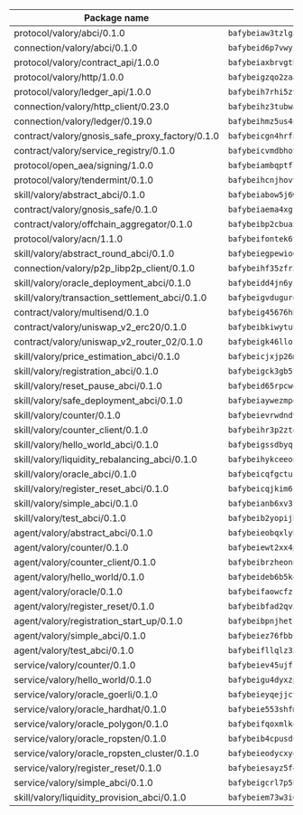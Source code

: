 | Package name                                                  | Package hash                                                  |
| ------------------------------------------------------------- | ------------------------------------------------------------- |
| protocol/valory/abci/0.1.0                                    | `bafybeiaw3tzlg3rkvnn5fcufblktmfwngmxugn4yo7pyjp76zz6aqtqcay` |
| connection/valory/abci/0.1.0                                  | `bafybeid6p7vwyikn7sntlpc36vymotldfgonjbk3qa5gfacxxamybhmpvy` |
| protocol/valory/contract_api/1.0.0                            | `bafybeiaxbrvgtbdrh4lslskuxyp4awyr4whcx3nqq5yrr6vimzsxg5dy64` |
| protocol/valory/http/1.0.0                                    | `bafybeigzqo2zaakcjtzzsm6dh4x73v72xg6ctk6muyp5uq5ueb7y34fbxy` |
| protocol/valory/ledger_api/1.0.0                              | `bafybeih7rhi5zvfvwakx5ifgxsz2cfipeecsh7bm3gnudjxtvhrygpcftq` |
| connection/valory/http_client/0.23.0                          | `bafybeihz3tubwado7j3wlivndzzuj3c6fdsp4ra5r3nqixn3ufawzo3wii` |
| connection/valory/ledger/0.19.0                               | `bafybeihmz5us4ntmzvgikpkx4tththrl7zvou4uiebvletdeliidiuhi6m` |
| contract/valory/gnosis_safe_proxy_factory/0.1.0               | `bafybeicgn4hrfnjqqrpq2yjyuifpp24liwijsnvwzkfl7wdixlfmqgqesy` |
| contract/valory/service_registry/0.1.0                        | `bafybeicvmdbhovr247vvunz5rer7sai74jxxavfwxyundiq3ebfxc2pvya` |
| protocol/open_aea/signing/1.0.0                               | `bafybeiambqptflge33eemdhis2whik67hjplfnqwieoa6wblzlaf7vuo44` |
| protocol/valory/tendermint/0.1.0                              | `bafybeihcnjhovvyyfbkuw5sjyfx2lfd4soeocfqzxz54g67333m6nk5gxq` |
| skill/valory/abstract_abci/0.1.0                              | `bafybeiabow5j6wc63szukedutrx6bia2agnju62avxsbhqkhchcwwpvu5i` |
| contract/valory/gnosis_safe/0.1.0                             | `bafybeiaema4xgfolq3nx26zu4o3kafro4aubmsjfwvzi5tfbp3fwg4cmoa` |
| contract/valory/offchain_aggregator/0.1.0                     | `bafybeibp2cbuaxj4sthoaf5vdbdos6am2kqcbomrt2x6cyqsmxu34jabbu` |
| protocol/valory/acn/1.1.0                                     | `bafybeifontek6tvaecatoauiule3j3id6xoktpjubvuqi3h2jkzqg7zh7a` |
| skill/valory/abstract_round_abci/0.1.0                        | `bafybeiegpewio6lkpikfnohjqmlwkqtxdmjbky4dphof4jvrixlvkiqixi` |
| connection/valory/p2p_libp2p_client/0.1.0                     | `bafybeihf35zfr35qsvfte4vbi7njvuzfx4httysw7owmlux53gvxh2or54` |
| skill/valory/oracle_deployment_abci/0.1.0                     | `bafybeidd4jn6yi2d4lqskfgyhgzgei5w5rk3f6p2w377imk6dizsa6kz54` |
| skill/valory/transaction_settlement_abci/0.1.0                | `bafybeigvdugurqbx4vqrkpro2q662vhild76r6yfw7thpgfftx6ysvdjg4` |
| contract/valory/multisend/0.1.0                               | `bafybeig45676hbh4c3p3mujrrskxgxww4cxdyyginlg5rmmav6orv4gtya` |
| contract/valory/uniswap_v2_erc20/0.1.0                        | `bafybeibkiwytuhhvxbisoxcybrx4lfstk6bvtriltles7fxxpy37yq45ja` |
| contract/valory/uniswap_v2_router_02/0.1.0                    | `bafybeigk46llosgsfz3zp7gdz44t4libzqqqq7zi6d5wsjpz43evn6ww4m` |
| skill/valory/price_estimation_abci/0.1.0                      | `bafybeicjxjp26m4pkxv6j4ifizr4ve6fgc5vqrvgp2ybsw56mc2bwt7znq` |
| skill/valory/registration_abci/0.1.0                          | `bafybeigck3gb5tvm5tilzii7kvzqpryxrmxu2meck5empgl7lhuz66mbgq` |
| skill/valory/reset_pause_abci/0.1.0                           | `bafybeid65rpcwq3rzxijwrpsbirersuwk2sdtcwnpkplczbszzoq2tbitu` |
| skill/valory/safe_deployment_abci/0.1.0                       | `bafybeiaywezmpo66nriweh7gn46tzkpftzacpz53ymdsmqpwlulmkfzlv4` |
| skill/valory/counter/0.1.0                                    | `bafybeievrwdndvczmjyetfa6sag5rwy5texjvfdf3ul25ze2s5i3h3bx2q` |
| skill/valory/counter_client/0.1.0                             | `bafybeihr3p2ztqpbgzuo4xi7gwq4hjcc3khibirritnxkajaugshlzxjke` |
| skill/valory/hello_world_abci/0.1.0                           | `bafybeigssdbyqr2bh2tzchg3a5tssdj3uwakvjsl5uuoff5wxfyxpfqbwe` |
| skill/valory/liquidity_rebalancing_abci/0.1.0                 | `bafybeihykceeonzvwoogkr4iqfczzpvf6wt2sbzfboo3jac43wqcpqyaau` |
| skill/valory/oracle_abci/0.1.0                                | `bafybeicqfgctuzynbefgsei2oukb3c3rgu27iitjmx4o6zjhlazdeeqb2a` |
| skill/valory/register_reset_abci/0.1.0                        | `bafybeicqjkim6zfvngvgkvsns7h4iseyfhwsoqfvxdeubw4mt4qmrb43ju` |
| skill/valory/simple_abci/0.1.0                                | `bafybeianb6xv3fwf3nqzijjes6vwztf3xhurtgxqfrx6cfrvem2qms2ooi` |
| skill/valory/test_abci/0.1.0                                  | `bafybeib2yopijhyd6trp5itx4xkigvio52jxz4a6eagcnkx5ux4rl6skai` |
| agent/valory/abstract_abci/0.1.0                              | `bafybeieobqxlybgjjwl6w6d4rph2ugfpi5j4ijkzkqzn42746nqvj5o7wu` |
| agent/valory/counter/0.1.0                                    | `bafybeiewt2xx4ptqy5osnumekbu26uvv34cmzvmdirjt3wreucjt5ebtgy` |
| agent/valory/counter_client/0.1.0                             | `bafybeibrzheonnpbkihtov7e45yhs5azgo57k5ogxnykucpyv6sprufb7m` |
| agent/valory/hello_world/0.1.0                                | `bafybeideb6b5k4i6z7bm3p53eydxgknmwdefo2oshcnlxthjc6oxeox7ua` |
| agent/valory/oracle/0.1.0                                     | `bafybeifaowcfzsgqau7hxowybb32t3buspbhbvjlkyuhoyc5mnbqz2i7w4` |
| agent/valory/register_reset/0.1.0                             | `bafybeibfad2qv5gs5sbnv4drxba5fyrb4sb7moprbvvq7jkhagc5qwfoka` |
| agent/valory/registration_start_up/0.1.0                      | `bafybeibpnjhetlif6zesescxcypqcscedb7u3dgpmv4nfbbwabuwj42k3m` |
| agent/valory/simple_abci/0.1.0                                | `bafybeiez76fbbul4xyizbytr424onz3s2dd2ct3lyjip5wkjylk7opmxmi` |
| agent/valory/test_abci/0.1.0                                  | `bafybeifllqlz32rz3uglgvug3vffr753stagotmijzu2gws24z2qmxg6ce` |
| service/valory/counter/0.1.0                                  | `bafybeiev45ujfstey5mztqmvn2ttjfbsqdxbpjjhqfzqrhonjbo725twua` |
| service/valory/hello_world/0.1.0                              | `bafybeigu4dyxzpfka5bodnb5lzas5jsd4ejps6aabofn32l2wyqcbnilvm` |
| service/valory/oracle_goerli/0.1.0                            | `bafybeieyqejjcy7qvkyum4turx63txyrnwz4xd3ksg7ydhptyidwu7sbmy` |
| service/valory/oracle_hardhat/0.1.0                           | `bafybeie553shfmnds6v7defynjv5kmjkqf2aygj345jbbcssevtnkbodbe` |
| service/valory/oracle_polygon/0.1.0                           | `bafybeifqoxmlk4j6t45f6qhfk4vrqosxbt4xyynbvqrbknoll2kqyxldqi` |
| service/valory/oracle_ropsten/0.1.0                           | `bafybeib4cpusdubxo6jlyxfwn26pbjovm2fdkzmnafcptmnoylrpoggjda` |
| service/valory/oracle_ropsten_cluster/0.1.0                   | `bafybeieodycxy4ptd5g26c3sa3f5tc5w4a2j6ojuvqjk5udxfddmmfngk4` |
| service/valory/register_reset/0.1.0                           | `bafybeiesayz5f4itjetjivvspmgpjoggvyz77ipeputkvjc5ztlzvvweei` |
| service/valory/simple_abci/0.1.0                              | `bafybeigcrl7p5hwwwu5oh5ykckj6h6vlzk37x3mg7nlwwfyzphub7j6j4a` |
| skill/valory/liquidity_provision_abci/0.1.0                   | `bafybeiem73w3i6oi4u66262ihreeojrrgn7mkluvvzvp3sdv3c6khegwqe` |
